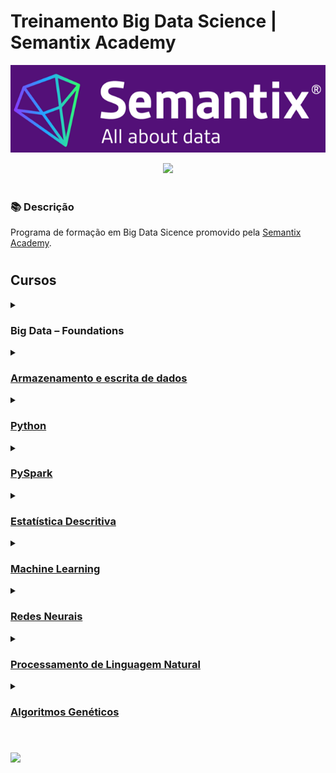 # Treinamento Big Data Science | Semantix Academy

<p align="center">
<img src="https://github.com/claudiaanjos/big-data-engineer-semantix/blob/main/images/logo_semantix.png"/>
</p>

<p align="center">
<img src="https://img.shields.io/static/v1?label=Status&message=CURSANDO&color=blue&style=for-the-badge"/>
</p>

#

### 📚  Descrição

Programa de formação em Big Data Sicence promovido pela [Semantix Academy](https://us.semantix.ai/academy).

#

## Cursos

<details>
<summary>  <h3> Big Data – Foundations <a href=https://github.com/claudiaanjos/big-data-science-semantix/tree/main/1-Big-Data-Foundations> </summary> 

- Conhecimento de ferramentas atuais no mercado de Big Data;
- Criação e funcionamento de um cluster Hadoop para Big Data em Docker;
- Manipulação de dados com HDFS;  
- Manipulação de dados com uso do Hive;
- Otimização de consultas em grandes volumes de dados estruturados e semiestruturados com uso de Hive;
- Ingestão de dados relacionais para o HDFS/Hive, com uso do Sqoop;
- Otimização de importação no Sqoop;
- Exportação de dados do HDFS para o SGBD, com uso do Sqoop;
- Manipulação de dados com HBase;
- Operações com Dataframe em Spark para processamento de dados em batch;
- Uso do Spark SQL Queries para consultas de dados estruturados e semiestruturados.
</details>

<details>
<summary>
<h3>
Armazenamento e escrita de dados 
<a href=https://github.com/claudiaanjos/big-data-science-semantix/tree/main/2-Armazenamento-e-escrita-de-dados>
</summary>

**MongoDB**

• Entendimento de conceitos e arquitetura NoSQL e MongoDB;

• Instalação de cluster MongoDB através de container e Cloud;

• Realizar pesquisas no MongoDB com diferentes operadores;

**Redis**

• Entendimento de conceitos e arquitetura NoSQL e Redis;

• Instalação de cluster Redis através de container;

• Entendimento de diversos tipos de estrutura de dados com Redis-CLI;

**Kafka**

• Entendimento de conceitos e arquitetura do Kafka e da Confluent;

• Instalação de cluster Kafka através de container;

• Gerenciamento de tópicos;

• Produção e consumo de dados através do console;

• Entendimento das guias do Control Center.

**Elastic**

• Entendimento de conceitos e arquitetura da Elastic;

• Instalação de cluster Elastic através de container;

• Realizar operações de CRUD em índices;

• Entendimento das guias do Kibana.
</details>

<details>
<summary>
<h3>
Python 
<a href=https://github.com/claudiaanjos/big-data-science-semantix/tree/main/3-Python>
</summary>

• Os fundamentos de python como linguagem de programação

• Pacote Anaconda para distribuição de python

• Desevolvimento em web-browser usando Jupyter

• Criação e uso de virtual enviroments

• Uso de Orientado Objeto com python

• Criando Funções e isolamento em módulos

• Criando Modulos e importando

• Criando Testes automatizados

• Registros ao longo do código usando logs

• Decorators para modificar comportamento de funções

• Uso plotly para gerar gráficos

• Usando pandas para malipular dados

• Boas Praticas de programação

• Os principios S.O.L.I.D.
</details>

<details>
<summary>
<h3>
PySpark
<a href=https://github.com/claudiaanjos/big-data-science-semantix/tree/main/4-PySpark>
</summary>

• Fundamentos

• Manipulação de Big Data

• Uso do Jupyter Notebooks para a criação de projetos em Spark com Python

• Spark batch intermediario

• Operações com RDD em Spark para processamento de dados em batch;

• Uso de Partições com RDD;

• Operações com Dataset em Spark para processamento de dados em batch;

• Uso de Dataset em Dataframe e RDD;

• Comandos avançados com Dataset.
</details>

<details>
<summary>
<h3>
Estatística Descritiva
<a href=https://github.com/claudiaanjos/big-data-science-semantix/tree/main/5-Estatistica-Descritiva>
</summary>

• Aplicando medidas de dispersão (Média, Mediana, Moda, Quartis, Desvio padrão e variância) para descrever dados

• Usando correlação e covariância para descrever relações entre features

• Histograma para descrever distribuição de dados

• Probabilidade de eventos simples

• Teorema de Bayes aplicado a raciocinico de inferência

• Amostragem para representatividade estatisitica

• Apresentação de Distribuição de Probabilidade

• O uso de Likelihood
</details>

<details>
<summary>
<h3>
Machine Learning
<a href=https://github.com/claudiaanjos/big-data-science-semantix/tree/main/6-Machine-Learning>
</summary>

• Uso de algoritmos de clusterização (K-Means e outros)

• Uso de algoritmos de classificação (SVM e outros)

• Implementação de regressão (Regressão linear)
</details>

<details>
<summary>
<h3>
Redes Neurais
<a href=https://github.com/claudiaanjos/big-data-science-semantix/tree/main/7-Redes-Neurais>
</summary>

• Fundamentos de Redes Neurais

• Uso básico de PyTorch

• Uso básico de Keras

• Uso básico de Tensor Flow
</details>

<details>
<summary>
<h3>
Processamento de Linguagem Natural 
<a href=https://github.com/claudiaanjos/big-data-science-semantix/tree/main/8-Processamento-de-Linguagem-Natural>
</summary>

• Fundamentos de NLP moderno

• Uso de TF-IDF

• Composição WORD2VEC

• Bag of Word para processamento de texto

• Metódos baseados em Redes Neurais
</details>

<details>
<summary>
<h3>
Algoritmos Genéticos
<a href=https://github.com/claudiaanjos/big-data-science-semantix/tree/main/9-Algoritmos-Geneticos>
</summary> 

• Conceitos de AG

• Problema básico AG

• Aplicações

• Desenvolvimento em Python

• Bibliotecas de AG
</details>


#
<a href="https://www.linkedin.com/in/claudia-nogueira-dos-anjos-b71726215/" target="_blank">
        <img src="https://img.shields.io/badge/claudiaanjos-%230077B5.svg?&style=for-the-badge&logo=linkedin&logoColor=white&link=mailto:https://www.linkedin.com/in/claudia-nogueira-dos-anjos-093407180/">
</a>
